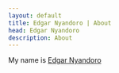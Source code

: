 ```yaml
---
layout: default
title: Edgar Nyandoro | About
head: Edgar Nyandoro
description: About
---
```


<p>
    My name is <u>Edgar Nyandoro</u>
</p>
